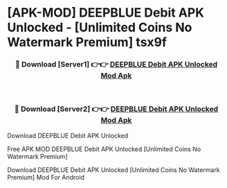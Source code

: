 # [APK-MOD] DEEPBLUE Debit APK Unlocked - [Unlimited Coins No Watermark Premium] tsx9f



<div align="center">
<h3>🔴 Download [Server1] 👉👉 <a href="https://momento.my/?title=DEEPBLUE_Debit_APK_Unlocked">DEEPBLUE Debit APK Unlocked Mod Apk</a></h3><br>

<h3>🔴 Download [Server2] 👉👉 <a href="https://momento.my/?title=DEEPBLUE_Debit_APK_Unlocked">DEEPBLUE Debit APK Unlocked Mod Apk</a></h3>
</div>



Download DEEPBLUE Debit APK Unlocked 

Free APK MOD DEEPBLUE Debit APK Unlocked [Unlimited Coins No Watermark Premium]

Download DEEPBLUE Debit APK Unlocked [Unlimited Coins No Watermark Premium] Mod For Android
